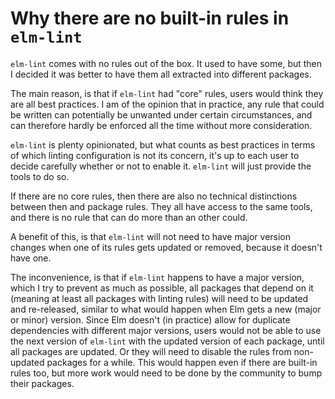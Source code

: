 # Why there are no built-in rules in `elm-lint`

`elm-lint` comes with no rules out of the box. It used to have some, but then I
decided it was better to have them all extracted into different packages.

The main reason, is that if `elm-lint` had "core" rules, users would think they
are all best practices. I am of the opinion that in practice, any rule that
could be written can potentially be unwanted under certain circumstances, and
can therefore hardly be enforced all the time without more consideration.

`elm-lint` is plenty opinionated, but what counts as best practices in terms of
which linting configuration is not its concern, it's up to each user to decide
carefully whether or not to enable it. `elm-lint` will just provide the tools to
do so.

If there are no core rules, then there are also no technical distinctions
between then and package rules. They all have access to the same tools, and
there is no rule that can do more than an other could.

A benefit of this, is that `elm-lint` will not need to have major version
changes when one of its rules gets updated or removed, because it doesn't have
one.

The inconvenience, is that if `elm-lint` happens to have a major version, which
I try to prevent as much as possible, all packages that depend on it (meaning at
least all packages with linting rules) will need to be updated and re-released,
similar to what would happen when Elm gets a new (major or minor) version. Since
Elm doesn't (in practice) allow for duplicate dependencies with different major
versions, users would not be able to use the next version of `elm-lint` with the
updated version of each package, until all packages are updated. Or they will
need to disable the rules from non-updated packages for a while.
This would happen even if there are built-in rules too, but more work would need
to be done by the community to bump their packages.
